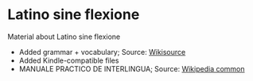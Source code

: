 # Latino sine flexione

Material about Latino sine flexione

* Added grammar + vocabulary; Source: [Wikisource](https://wikisource.org/wiki/Vocabulario_commune_ad_latino-italiano-fran%C3%A7ais-English-deutsch_pro_usu_de_interlinguistas)
* Added Kindle-compatible files
* MANUALE PRACTICO DE INTERLINGUA; Source: [Wikipedia common](https://commons.wikimedia.org/wiki/File:Manuale_Practico.pdf)

